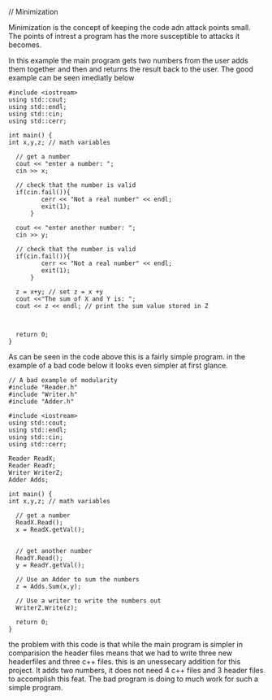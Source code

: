 // Minimization

Minimization is the concept of keeping the code adn attack points small. The points of intrest a program has the more susceptible to attacks it becomes.

In this example the main program gets two numbers from the user adds them together and then and returns the result back to the user. The good example can be seen imediatly below
```
#include <iostream>
using std::cout;
using std::endl;
using std::cin;
using std::cerr;

int main() {
int x,y,z; // math variables
 
  // get a number
  cout << "enter a number: ";
  cin >> x;

  // check that the number is valid
  if(cin.fail()){ 
         cerr << "Not a real number" << endl;
         exit(1);         
      }

  cout << "enter another number: ";
  cin >> y;

  // check that the number is valid
  if(cin.fail()){                
         cerr << "Not a real number" << endl;
         exit(1);         
      }

  z = x+y; // set z = x +y
  cout <<"The sum of X and Y is: ";
  cout << z << endl; // print the sum value stored in Z



  return 0;
}
```
As can be seen in the code above this is a fairly simple program. in the example of a bad code below it looks even simpler at first glance.
```
// A bad example of modularity
#include "Reader.h"
#include "Writer.h"
#include "Adder.h"

#include <iostream>
using std::cout;
using std::endl;
using std::cin;
using std::cerr;

Reader ReadX;
Reader ReadY;
Writer WriterZ;
Adder Adds;

int main() {
int x,y,z; // math variables
 
  // get a number
  ReadX.Read();
  x = ReadX.getVal();


  // get another number
  ReadY.Read();
  y = ReadY.getVal();
 
  // Use an Adder to sum the numbers
  z = Adds.Sum(x,y);

  // Use a writer to write the numbers out
  WriterZ.Write(z);

  return 0;
}
```
the problem with this code is that while the main program is simpler in comparision the header files means that we had to write three new headerfiles and three c++ files. this is an unessecary addition for this project. It adds two numbers, it does not need 4 c++ files and 3 header files to accomplish this feat. The bad program is doing to much work for such a simple program.
